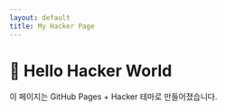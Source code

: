 ```yaml
---
layout: default
title: My Hacker Page
---
```


# 👾 Hello Hacker World

이 페이지는 GitHub Pages + Hacker 테마로 만들어졌습니다.

